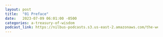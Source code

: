 ```yaml
---
layout: post
title:  "01 Preface"
date:   2023-07-09 06:01:00 -0500
categories: a-treasury-of-wisdom
podcast_link: https://nilbus-podcasts.s3.us-east-2.amazonaws.com/the-well-trained-mind/A%20Treasury%20of%20Wisdom/01%20Preface.mp3
---
```

